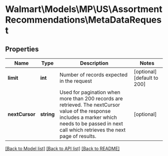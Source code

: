 # Walmart\Models\MP\US\AssortmentRecommendations\MetaDataRequest

## Properties

Name | Type | Description | Notes
------------ | ------------- | ------------- | -------------
**limit** | **int** | Number of records expected in the request | [optional] [default to 200]
**nextCursor** | **string** | Used for pagination when more than 200 records are retrieved. The nextCursor value of the response includes a marker which needs to be passed in next call which retrieves the next page of results. | [optional]


[[Back to Model list]](./) [[Back to API list]](../../../../../README.md#supported-apis) [[Back to README]](../../../../../README.md)
